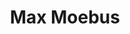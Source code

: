 ---
# Display name
title: Max Moebus

# Name pronunciation (optional)
name_pronunciation: Max Möbus

# Full name (for SEO)
first_name: Max
last_name: Moebus

# Status emoji
status:
  icon: '👋'

# Is this the primary user of the site?
superuser: true

# Highlight the author in author lists? (true/false)
highlight_name: true

# Role/position/tagline
role: PhD Student

# Organizations/Affiliations to display in Biography blox
organizations:
  - name: SIPLAB
    url: https://siplab.org/
  - name: ETH Zurich
    url: https://inf.ethz.ch/

# Social network links
# Need to use another icon? Simply download the SVG icon to your `assets/media/icons/` folder.
profiles:
  - icon: at-symbol
    url: 'mailto:max.moebus@inf.ethz.ch'
    label: E-mail Me
  - icon: brands/github
    url: https://github.com/gcushen
  - icon: brands/linkedin
    url: https://www.linkedin.com/in/max-moebus-6a353216b/
    label: Hit me up on LinkedIn!
  - icon: academicons/google-scholar
    url: https://scholar.google.com/citations?user=2_MmYCoAAAAJ&hl=en&oi=ao
    label: Check out my Google Scholar!
  - icon: academicons/orcid
    url: https://orcid.org/0000-0003-3414-7142

education:
  - area: PhD Computer Science
    institution: ETH Zurich
    date_start: 2021-04-01
    date_end: ''
  - area: MSc Statistical Science
    institution: University of Oxford
    date_start: 2020-09-01
    date_end: 2021-08-31
  - area: BSc Statistics
    institution: Universoty College London (UCL)
    date_start: 2017-09-01
    date_end: 2020-08-31

work:
  - position: Research Assistant
    company_name: SIPLAB, ETH Zurich
    company_url: https://inf.ethz.ch/
    company_logo: "custom/eth_logo"
    date_start: 2021-10-01
    date_end: 2022-03-30
    summary: |
              As a research assistant with Professor Christian Holz at ETH SIPLAB, I focused on the analysis of perceived health for Multiple Sclerosis patients using wearable sensor data.
  - position: Graduate Research Assistant
    company_name: Saïd Business School, University of Oxford
    company_url: https://www.ox.ac.uk/
    company_logo: "custom/ox_logo"
    date_start: 2021-03-15
    date_end: 2021-09-30
    summary: |
              As a research assistant under Dr Matthias Qian and Professor Mari Sako, I constructed natural language processing (NLP) models and contributed to a text annotation tool to enable research about technical developments in the legal industry.

# Skills
# Add your own SVG icons to `assets/media/icons/`
skills:
  - name: Coding
    items:
      - name: Python
        # description: 'Data Analytics incl. pandas, numpy and scipy; Modelling incl. sklearn, tensorflow, keras and transformers (NLP models on CPU or GPU); Data Visualisation incl. seaborn and matplotlib'
        description: ''
        percent: 80
        icon: devicon/python
      - name: R
        # description: 'Data Analytics incl. tidyverse; Modelling incl. caret; Data Visualisation incl. ggplot and RShiny'
        description: ''
        percent: 80
        icon: devicon/r
      - name: SQL
        # description: 'Infrastructure setup; ETL pipelines ready to feed directly in reports'
        description: ''
        percent: 40
        icon: devicon/azuresqldatabase
  - name: Hobbies
    items:
      - name: Football
        description: ''
        percent: 100
        icon: "custom/football"
      - name: Skiing
        description: ''
        percent: 100
        icon: ski.svg
      - name: "custom/Sailing" 
        description: ''
        percent: 100
        icon: "custom/sailboat"
  - name: Coding 2
    items:
      - name: Python
        # description: 'Data Analytics incl. pandas, numpy and scipy; Modelling incl. sklearn, tensorflow, keras and transformers (NLP models on CPU or GPU); Data Visualisation incl. seaborn and matplotlib'
        description: ''
        percent: 80
        icon: devicon/python
      - name: R
        # description: 'Data Analytics incl. tidyverse; Modelling incl. caret; Data Visualisation incl. ggplot and RShiny'
        description: ''
        percent: 80
        icon: devicon/r
      - name: SQL
        # description: 'Infrastructure setup; ETL pipelines ready to feed directly in reports'
        description: ''
        percent: 40
        icon: devicon/azuresqldatabase

languages:
  - name: German
    percent: 100
  - name: English
    percent: 100

# Awards.
#   Add/remove as many awards below as you like.
#   Only `title`, `awarder`, and `date` are required.
#   Begin multi-line `summary` with YAML's `|` or `|2-` multi-line prefix and indent 2 spaces below.
# awards:
#   - title: Neural Networks and Deep Learning
#     url: https://www.coursera.org/learn/neural-networks-deep-learning
#     date: '2023-11-25'
#     awarder: Coursera
#     icon: coursera
#     summary: |
#       I studied the foundational concept of neural networks and deep learning. By the end, I was familiar with the significant technological trends driving the rise of deep learning; build, train, and apply fully connected deep neural networks; implement efficient (vectorized) neural networks; identify key parameters in a neural network’s architecture; and apply deep learning to your own applications.
#   - title: Blockchain Fundamentals
#     url: https://www.edx.org/professional-certificate/uc-berkeleyx-blockchain-fundamentals
#     date: '2023-07-01'
#     awarder: edX
#     icon: edx
#     summary: |
#       Learned:
#       - Synthesize your own blockchain solutions
#       - Gain an in-depth understanding of the specific mechanics of Bitcoin
#       - Understand Bitcoin’s real-life applications and learn how to attack and destroy Bitcoin, Ethereum, smart contracts and Dapps, and alternatives to Bitcoin’s Proof-of-Work consensus algorithm
#   - title: 'Object-Oriented Programming in R'
#     url: https://www.datacamp.com/courses/object-oriented-programming-with-s3-and-r6-in-r
#     certificate_url: https://www.datacamp.com
#     date: '2023-01-21'
#     awarder: datacamp
#     icon: datacamp
#     summary: |
#       Object-oriented programming (OOP) lets you specify relationships between functions and the objects that they can act on, helping you manage complexity in your code. This is an intermediate level course, providing an introduction to OOP, using the S3 and R6 systems. S3 is a great day-to-day R programming tool that simplifies some of the functions that you write. R6 is especially useful for industry-specific analyses, working with web APIs, and building GUIs.
---